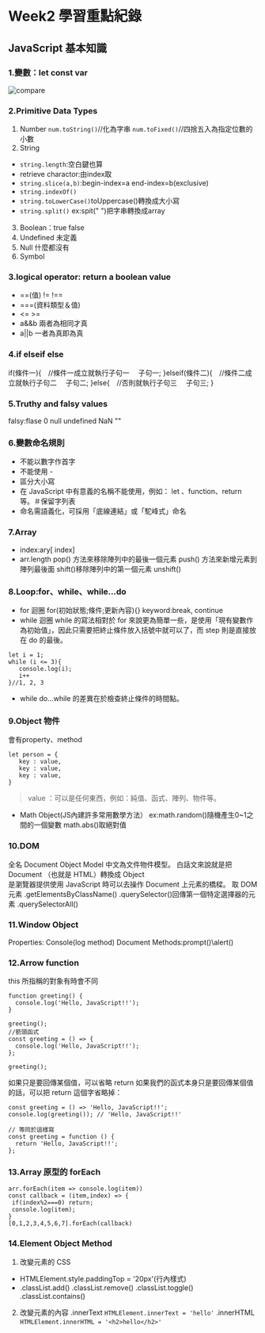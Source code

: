 # Week2 學習重點紀錄
## JavaScript 基本知識
### 1.變數：let const var
![compare](https://res.cloudinary.com/practicaldev/image/fetch/s--UoVTH7K7--/c_limit%2Cf_auto%2Cfl_progressive%2Cq_auto%2Cw_880/https://dev-to-uploads.s3.amazonaws.com/i/tgk6utfxmxmifss08wab.png)
### 2.Primitive Data Types
1. Number 
`num.toString()`//化為字串
`num.toFixed()`//四捨五入為指定位數的小數
2. String 
* `string.length`:空白鍵也算
* retrieve charactor:由index取
* `string.slice(a,b)`:begin-index=a end-index=b(exclusive)
* `string.indexOf()`
* `string.toLowerCase()`toUppercase()轉換成大小寫
* `string.split()` ex:spit(" ")把字串轉換成array
3. Boolean：true false  
4. Undefined 未定義
5. Null 什麼都沒有
6. Symbol
### 3.logical operator: return a boolean value
* ==(值) != !==
* ===(資料類型＆值)
* <= >=
* a&&b 兩者為相同才真
* a||b 一者為真即為真
### 4.if elseif else
if(條件一){　//條件一成立就執行子句一
　子句一;
}elseif(條件二){　//條件二成立就執行子句二
　子句二;
}else{　//否則就執行子句三
　子句三;
}
### 5.Truthy and falsy values
falsy:flase 0 null undefined NaN ""
### 6.變數命名規則
* 不能以數字作首字
* 不能使用 -
* 區分大小寫
* 在 JavaScript 中有意義的名稱不能使用，例如： let 、function、return 等。＃保留字列表
* 命名需語義化，可採用「底線連結」或「駝峰式」命名
### 7.Array 
* index:ary[ index]
* arr.length
pop() 方法來移除陣列中的最後一個元素
push() 方法來新增元素到陣列最後面
shift()移除陣列中的第一個元素
unshift()
### 8.Loop:for、while、while…do
* for 迴圈
for(初始狀態;條件;更新內容){}
keyword:break, continue
* while 迴圈
while 的寫法相對於 for 來說更為簡單一些，是使用「現有變數作為初始值」，因此只需要把終止條件放入括號中就可以了，而 step 則是直接放在 do 的最後。
```
let i = 1;
while (i <= 3){
   console.log(i);
   i++
}//1, 2, 3
```
* while do…while 的差異在於檢查終止條件的時間點。
### 9.Object 物件
會有property、method
```
let person = { 
   key : value, 
   key : value,
   key : value, 
}
```
> value ：可以是任何東西，例如：純值、函式、陣列、物件等。 
* Math Object(JS內建許多常用數學方法）
 ex:math.random()隨機產生0~1之間的一個變數 math.abs()取絕對值
### 10.DOM
全名 Document Object Model 中文為文件物件模型。
白話文來說就是把 Document （也就是 HTML）轉換成 Object   
是瀏覽器提供使用 JavaScript 時可以去操作 Document 上元素的橋樑。
取 DOM 元素
.getElementsByClassName()
.querySelector()回傳第一個特定選擇器的元素 
.querySelectorAll()
### 11.Window Object 
Properties:
Console(log method)
Document
Methods:prompt()\alert()
### 12.Arrow function
 this 所指稱的對象有時會不同
```
function greeting() {
  console.log('Hello, JavaScript!!');
}

greeting();
//箭頭函式
const greeting = () => {
  console.log('Hello, JavaScript!!');
};

greeting();
```
如果只是要回傳某個值，可以省略 return
如果我們的函式本身只是要回傳某個值的話，可以把 return 這個字省略掉：
```
const greeting = () => 'Hello, JavaScript!!';
console.log(greeting()); // 'Hello, JavaScript!!'

// 等同於這樣寫
const greeting = function () {
  return 'Hello, JavaScript!!';
};
```
### 13.Array 原型的 forEach
```
arr.forEach(item => console.log(item))
const callback = (item,index) => {
 if(index%2===0) return;
 console.log(item);
}
[0,1,2,3,4,5,6,7].forEach(callback)
```
### 14.Element Object Method
1. 改變元素的 CSS
* HTMLElement.style.paddingTop = '20px'(行內樣式)
* .classList.add() .classList.remove() .classList.toggle() .classList.contains()
2. 改變元素的內容
.innerText
`HTMLElement.innerText = 'hello'`
.innerHTML
`HTMLElement.innerHTML = '<h2>hello</h2>'`

